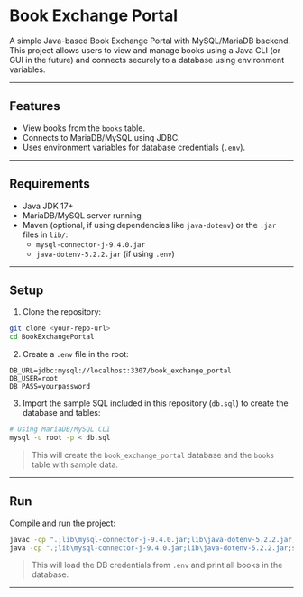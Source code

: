 # Book Exchange Portal

A simple Java-based Book Exchange Portal with MySQL/MariaDB backend.  
This project allows users to view and manage books using a Java CLI (or GUI in the future) and connects securely to a database using environment variables.

---

## Features

- View books from the `books` table.
- Connects to MariaDB/MySQL using JDBC.
- Uses environment variables for database credentials (`.env`).

---

## Requirements

- Java JDK 17+
- MariaDB/MySQL server running
- Maven (optional, if using dependencies like `java-dotenv`) or the `.jar` files in `lib/`:
  - `mysql-connector-j-9.4.0.jar`
  - `java-dotenv-5.2.2.jar` (if using `.env`)

---

## Setup

1. Clone the repository:

```bash
git clone <your-repo-url>
cd BookExchangePortal
```

2. Create a `.env` file in the root:

```
DB_URL=jdbc:mysql://localhost:3307/book_exchange_portal
DB_USER=root
DB_PASS=yourpassword
```

3. Import the sample SQL included in this repository (`db.sql`) to create the database and tables:

```bash
# Using MariaDB/MySQL CLI
mysql -u root -p < db.sql
```

> This will create the `book_exchange_portal` database and the `books` table with sample data.

---

## Run

Compile and run the project:

```bash
javac -cp ".;lib\mysql-connector-j-9.4.0.jar;lib\java-dotenv-5.2.2.jar;src" src\jdbc.java
java -cp ".;lib\mysql-connector-j-9.4.0.jar;lib\java-dotenv-5.2.2.jar;src" jdbc
```

> This will load the DB credentials from `.env` and print all books in the database.

---
